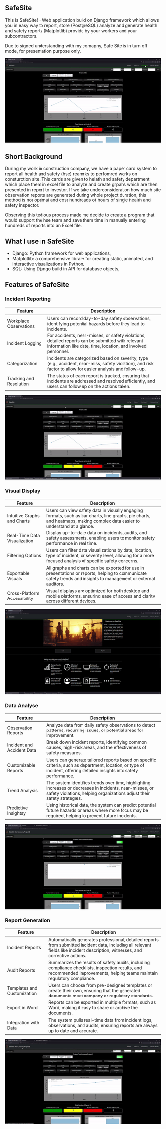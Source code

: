 SafeSite
------------------------------------------------------------------------------------------------------------
This is SafeSite! - Web application build on Django framework which allows you in easy way to report, store (PostgreSQL) analyze and generate health and safety reports (Matplotlib) provide by your workers and your subcontractors. 

Due to signed understanding with my comapny, Safe Site is in turn off mode, for presentation purpose only. 

<div align="center">
  <img src="Gifs/SafeSite-IndexPage.gif" alt="Index Page GIF">
</div>

Short Background
------------------------------------------------------------------------------------------------------------
During my work in construction company, we have a paper card system to report all health and safety (hse) reamrks to perfomred works on consturction site. This cards are given to helath and safety department which place them in excel file to analyze and create grpahs which are then presented in report to investor.
If we take underconsideration how much site observation reports are generated during whole project duration, this method is not optimal and cost hundreads of hours of single health and safety inspector. 

Observing this tedious process made me decide to create a program that would support the hse team and save them time in manually entering hundreds of reports into an Excel file. 

What I use in SafeSite
------------------------------------------------------------------------------------------------------------
* Django: Python framework for web applications,
* Matplotlib: a comprehensive library for creating static, animated, and interactive visualizations in Python,
* SQL: Using Django build in API for database objects,

Features of SafeSite
------------------------------------------------------------------------------------------------------------
### Incident Reporting
| **Feature**            | **Description**                                                                                                      |
|-------------------------|---------------------------------------------------------------------------------------------------------------------|
| Workplace Observations  | Users can record day-to-day safety observations, identifying potential hazards before they lead to incidents.       |
| Incident Logging        | For accidents, near-misses, or safety violations, detailed reports can be submitted with relevant information like date, time, location, and involved personnel. |
| Categorization          | Incidents are categorized based on severity, type (e.g., accident, near-miss, safety violation), and risk factor to allow for easier analysis and follow-up. |
| Tracking and Resolution | The status of each report is tracked, ensuring that incidents are addressed and resolved efficiently, and users can follow up on the actions taken. |
<div align="center">
  <img src="Gifs/SafeSite-FeaturesPage-ObservationReport.gif" alt="Index Page GIF">
</div>


### Visual Display
| **Feature**            | **Description**                                                                                                     |
|-------------------------|---------------------------------------------------------------------------------------------------------------------|
| Intuitive Graphs and Charts  |Users can view safety data in visually engaging formats, such as bar charts, line graphs, pie charts, and heatmaps, making complex data easier to understand at a glance.|
| Real-Time Data Visualization |Display up-to-date data on incidents, audits, and safety assessments, enabling users to monitor safety performance in real time.|
| Filtering Options            |Users can filter data visualizations by date, location, type of incident, or severity level, allowing for a more focused analysis of specific safety concerns.|
| Exportable Visuals           |All graphs and charts can be exported for use in presentations or reports, helping to communicate safety trends and insights to management or external auditors.|
| Cross-Platform Accessibility |Visual displays are optimized for both desktop and mobile platforms, ensuring ease of access and clarity across different devices.|

<div align="center">
  <img src="Gifs/SafeSite-FeaturesPage-VisualDisplay.gif" alt="Index Page GIF">
</div>

### Data Analyse
| **Feature**            | **Description**                                                                                                     |
|-------------------------|---------------------------------------------------------------------------------------------------------------------|
| Observation Reports           |Analyze data from daily safety observations to detect patterns, recurring issues, or potential areas for improvement.|
| Incident and Accident Data    |Break down incident reports, identifying common causes, high-risk areas, and the effectiveness of safety measures.|
| Customizable Reports          |Users can generate tailored reports based on specific criteria, such as department, location, or type of incident, offering detailed insights into safety performance.|
| Trend Analysis                |The system identifies trends over time, highlighting increases or decreases in incidents, near-misses, or safety violations, helping organizations adjust their safety strategies.|
| Predictive Insightsy          |Using historical data, the system can predict potential future hazards or areas where more focus may be required, helping to prevent future incidents.|

<div align="center">
  <img src="Gifs/SafeSite-FeaturesPage-DataAnalyze.gif" alt="Index Page GIF">
</div>


### Report Generation
| **Feature**            | **Description**                                                                                                     |
|-------------------------|---------------------------------------------------------------------------------------------------------------------|
| Incident Reports             |Automatically generates professional, detailed reports from submitted incident data, including all relevant fields like incident description, witnesses, and corrective actions.|
| Audit Reports                |Summarizes the results of safety audits, including compliance checklists, inspection results, and recommended improvements, helping teams maintain regulatory compliance.|
| Templates and Customization  |Users can choose from pre-designed templates or create their own, ensuring that the generated documents meet company or regulatory standards.|
| Export in Word               |Reports can be exported in multiple formats, such as Word, making it easy to share or archive the documents.|
| Integration with Data        |The system pulls real-time data from incident logs, observations, and audits, ensuring reports are always up to date and accurate.|

<div align="center">
  <img src="Gifs/SafeSite-FeaturesPage-DocumentGeneration.gif" alt="Index Page GIF">
</div>
